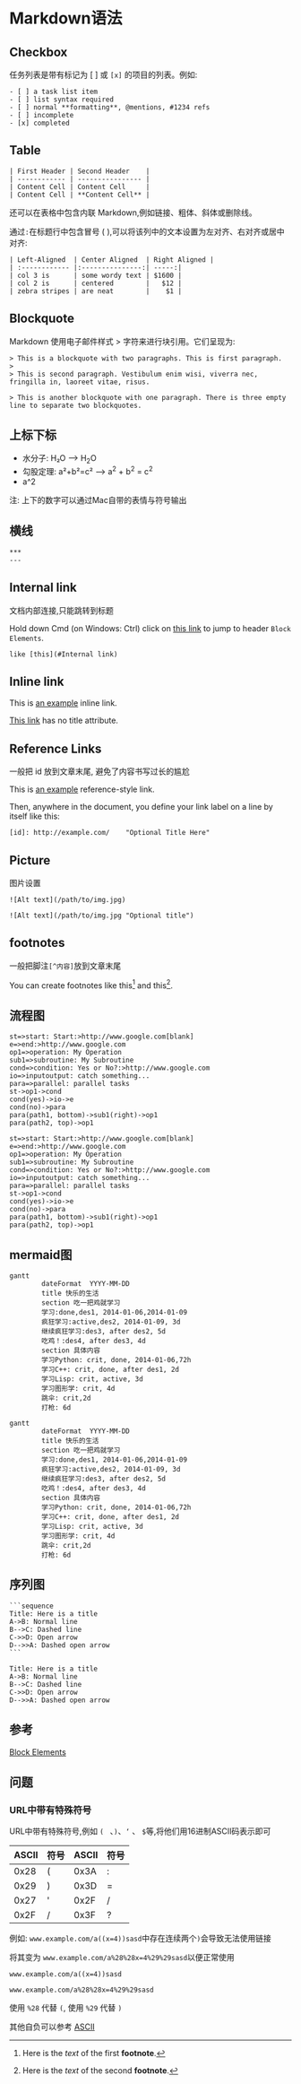 # Markdown语法

## Checkbox

任务列表是带有标记为 [ ] 或 `[x]` 的项目的列表。例如:

```
- [ ] a task list item
- [ ] list syntax required
- [ ] normal **formatting**, @mentions, #1234 refs
- [ ] incomplete
- [x] completed
```

## Table


```
| First Header | Second Header    |
| ------------ | ---------------- |
| Content Cell | Content Cell     |
| Content Cell | **Content Cell** |
```

还可以在表格中包含内联 Markdown,例如链接、粗体、斜体或删除线。

通过`:`在标题行中包含冒号 ( ),可以将该列中的文本设置为左对齐、右对齐或居中对齐:

```
| Left-Aligned  | Center Aligned  | Right Aligned |
| :------------ |:---------------:| -----:|
| col 3 is      | some wordy text | $1600 |
| col 2 is      | centered        |   $12 |
| zebra stripes | are neat        |    $1 |
```

## Blockquote

Markdown 使用电子邮件样式 > 字符来进行块引用。它们呈现为:

```
> This is a blockquote with two paragraphs. This is first paragraph.
>
> This is second paragraph. Vestibulum enim wisi, viverra nec, fringilla in, laoreet vitae, risus.

> This is another blockquote with one paragraph. There is three empty line to separate two blockquotes.
```

## 上标下标

- 水分子: H₂O  --> H<sub>2</sub>O
- 勾股定理: a²+b²=c² --> a<sup>2</sup> + b<sup>2</sup> = c<sup>2</sup>
- a^2

注: 上下的数字可以通过Mac自带的表情与符号输出

## 横线

```
***
---
```

## Internal link

文档内部连接,只能跳转到标题

Hold down Cmd (on Windows: Ctrl) 
click on [this link](#block-elements) to jump to header `Block Elements`. 

```
like [this](#Internal link)
```

## Inline link

This is [an example](http://example.com/ "Title") inline link.

[This link](http://example.net/) has no title attribute.


## Reference Links

一般把 id 放到文章末尾, 避免了内容书写过长的尴尬

This is [an example][id] reference-style link.

Then, anywhere in the document, you define your link label on a line by itself like this:

[id]: http://example.com/  "Optional Title Here"

```
[id]: http://example.com/    "Optional Title Here"
```

## Picture

图片设置

```
![Alt text](/path/to/img.jpg)

![Alt text](/path/to/img.jpg "Optional title")
```

## footnotes

一般把脚注`[^内容]`放到文章末尾

You can create footnotes like this[^fn1] and this[^fn2].

[^fn1]: Here is the *text* of the first **footnote**.
[^fn2]: Here is the *text* of the second **footnote**.

## 流程图
```
st=>start: Start:>http://www.google.com[blank] 
e=>end:>http://www.google.com 
op1=>operation: My Operation 
sub1=>subroutine: My Subroutine 
cond=>condition: Yes or No?:>http://www.google.com
io=>inputoutput: catch something...
para=>parallel: parallel tasks 
st->op1->cond 
cond(yes)->io->e 
cond(no)->para 
para(path1, bottom)->sub1(right)->op1 
para(path2, top)->op1
```

```flow
st=>start: Start:>http://www.google.com[blank] 
e=>end:>http://www.google.com 
op1=>operation: My Operation 
sub1=>subroutine: My Subroutine 
cond=>condition: Yes or No?:>http://www.google.com
io=>inputoutput: catch something...
para=>parallel: parallel tasks 
st->op1->cond 
cond(yes)->io->e 
cond(no)->para 
para(path1, bottom)->sub1(right)->op1 
para(path2, top)->op1

```

## mermaid图

```
gantt
        dateFormat  YYYY-MM-DD
        title 快乐的生活
        section 吃一把鸡就学习
        学习:done,des1, 2014-01-06,2014-01-09
        疯狂学习:active,des2, 2014-01-09, 3d
        继续疯狂学习:des3, after des2, 5d
        吃鸡！:des4, after des3, 4d
        section 具体内容
        学习Python: crit, done, 2014-01-06,72h
        学习C++: crit, done, after des1, 2d
        学习Lisp: crit, active, 3d
        学习图形学: crit, 4d
        跳伞: crit,2d
        打枪: 6d
```



```mermaid
gantt
        dateFormat  YYYY-MM-DD
        title 快乐的生活
        section 吃一把鸡就学习
        学习:done,des1, 2014-01-06,2014-01-09
        疯狂学习:active,des2, 2014-01-09, 3d
        继续疯狂学习:des3, after des2, 5d
        吃鸡！:des4, after des3, 4d
        section 具体内容
        学习Python: crit, done, 2014-01-06,72h
        学习C++: crit, done, after des1, 2d
        学习Lisp: crit, active, 3d
        学习图形学: crit, 4d
        跳伞: crit,2d
        打枪: 6d
```

## 序列图

````
```sequence
Title: Here is a title 
A->B: Normal line 
B-->C: Dashed line 
C->>D: Open arrow 
D-->>A: Dashed open arrow
```
````

```sequence
Title: Here is a title 
A->B: Normal line 
B-->C: Dashed line 
C->>D: Open arrow 
D-->>A: Dashed open arrow
```

## 参考

[Block Elements](https://support.typora.io/Markdown-Reference/#block-elements)

## 问题

### URL中带有特殊符号

URL中带有特殊符号,例如 `( `  、`)`、`‘` 、 `$`等,将他们用16进制ASCII码表示即可

| ASCII | 符号 | ASCII | 符号 |
| ----- | ---- | ----- | ---- |
| 0x28  | (    | 0x3A  | :    |
| 0x29  | )    | 0x3D  | =    |
| 0x27  | '    | 0x2F  | /    |
| 0x2F  | /    | 0x3F  | ?    |

例如:  `www.example.com/a((x=4))sasd`中存在连续两个`)`会导致无法使用链接

将其变为 `www.example.com/a%28%28x=4%29%29sasd`以便正常使用

```
www.example.com/a((x=4))sasd

www.example.com/a%28%28x=4%29%29sasd
```

使用 `%28` 代替 `(`, 使用 `%29` 代替 `)`

其他自负可以参考 [ASCII](./ASCII.md)